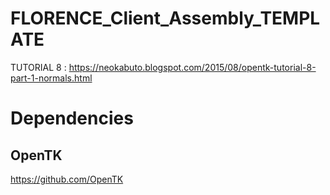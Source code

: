 # FLORENCE_Client_Assembly_TEMPLATE
TUTORIAL 8 : https://neokabuto.blogspot.com/2015/08/opentk-tutorial-8-part-1-normals.html

# Dependencies
## OpenTK
https://github.com/OpenTK
